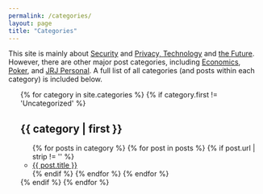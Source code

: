 ```yaml
---
permalink: /categories/
layout: page
title: "Categories"
---
```


This site is mainly about <a href="#Security">Security</a> and <a href="#Privacy">Privacy, <a href="#Technology">Technology</a> and <a href="#Futurism">the Future</a>. However, there are other major post categories, including <a href="#Economics">Economics</a>, <a href="#Poker">Poker</a>, and <a href="#JRJ Personal">JRJ Personal</a>. A full list of all categories (and posts within each category) is included below.

<ul>
{% for category in site.categories %}
  {% if category.first != 'Uncategorized' %}
  <a name="{{ category | first }}">
  <li style="list-style: none;"><h2>{{ category | first }}</h2>
  </a>
    <ul>
    {% for posts in category %}
      {% for post in posts %}
        {% if post.url | strip != '' %}
          <li><a href="{{ post.url }}"> {{ post.title }} </a></li>
        {% endif %}
      {% endfor %}
    {% endfor %}
    </ul>
  </li>
  {% endif %}
{% endfor %}
</ul>